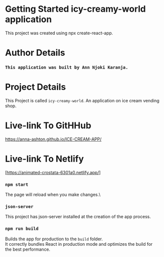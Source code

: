 # Getting Started icy-creamy-world application
This project was created using npx create-react-app. 

# Author Details
### `This application was built by Ann Njoki Karanja.`

# Project Details 
This Project is called `icy-creamy-world`. An application on ice cream vending shop.

# Live-link To GitHHub
 https://anna-ashton.github.io/ICE-CREAM-APP/

 # Live-link To Netlify
 [https://animated-crostata-6301a0.netlify.app/]
 
### `npm start`


The page will reload when you make changes.\

### `json-server`
 This project has json-server installed at the creation of the app process.

### `npm run build`

Builds the app for production to the `build` folder.\
It correctly bundles React in production mode and optimizes the build for the best performance.


